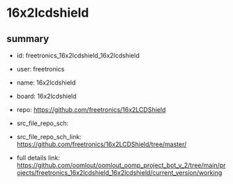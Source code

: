 # 16x2lcdshield
 
## summary 
* id: freetronics_16x2lcdshield_16x2lcdshield
* user: freetronics
* name: 16x2lcdshield
* board: 16x2lcdshield
* repo: https://github.com/freetronics/16x2LCDShield



* src_file_repo_sch: 
* src_file_repo_sch_link: https://github.com/freetronics/16x2LCDShield/tree/master/
* full details link: https://github.com/oomlout/oomlout_oomp_project_bot_v_2/tree/main/projects/freetronics_16x2lcdshield_16x2lcdshield/current_version/working  







